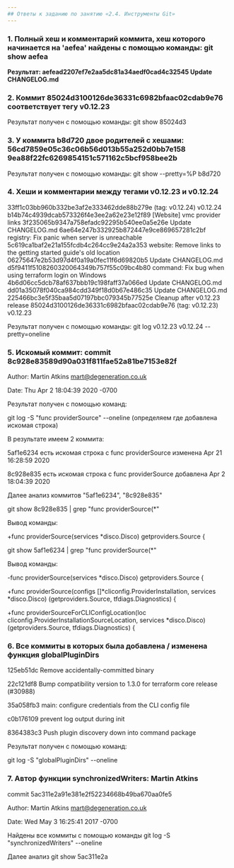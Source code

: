 ```yaml
---
## Ответы к заданию по занятию «2.4. Инструменты Git»
---
```


### 1. Полный хеш и комментарий коммита, хеш которого начинается на 'aefea' найдены с помощью команды: git show aefea  
<strong>Результат: aefead2207ef7e2aa5dc81a34aedf0cad4c32545 Update CHANGELOG.md</strong>  
### 2. <strong>Коммит  85024d3100126de36331c6982bfaac02cdab9e76 соответствует тегу  v0.12.23</strong>
Результат получен с помощью команды: git show 85024d3  
### 3. <strong>У коммита b8d720 двое родителей с хешами: 56cd7859e05c36c06b56d013b55a252d0bb7e158 9ea88f22fc6269854151c571162c5bcf958bee2b</strong>  
Результат получен с помощью команды: git show --pretty=%P b8d720  
### 4. <strong>Хеши и комментарии между тегами v0.12.23 и v0.12.24</strong>  

33ff1c03bb960b332be3af2e333462dde88b279e (tag: v0.12.24) v0.12.24
b14b74c4939dcab573326f4e3ee2a62e23e12f89 [Website] vmc provider links
3f235065b9347a758efadc92295b540ee0a5e26e Update CHANGELOG.md
6ae64e247b332925b872447e9ce869657281c2bf registry: Fix panic when server is unreachable
5c619ca1baf2e21a155fcdb4c264cc9e24a2a353 website: Remove links to the getting started guide's old location
06275647e2b53d97d4f0a19a0fec11f6d69820b5 Update CHANGELOG.md
d5f9411f5108260320064349b757f55c09bc4b80 command: Fix bug when using terraform login on Windows
4b6d06cc5dcb78af637bbb19c198faff37a066ed Update CHANGELOG.md
dd01a35078f040ca984cdd349f18d0b67e486c35 Update CHANGELOG.md
225466bc3e5f35baa5d07197bbc079345b77525e Cleanup after v0.12.23 release
85024d3100126de36331c6982bfaac02cdab9e76 (tag: v0.12.23) v0.12.23

Результат получен с помощью команды: git log v0.12.23 v0.12.24 --pretty=oneline

### 5. Искомый коммит: <strong>commit 8c928e83589d90a031f811fae52a81be7153e82f</strong>

Author: Martin Atkins <mart@degeneration.co.uk>

Date:   Thu Apr 2 18:04:39 2020 -0700

Результат получен с помощью команд: 

git log -S "func providerSource" --oneline (определяем где добавлена искомая строка)

В результате имеем 2 коммита:

5af1e6234 есть искомая строка c  func providerSource изменена   Apr 21 16:28:59 2020

8c928e835 есть искомая строка c  func providerSource добавлена  Apr 2 18:04:39 2020

Далее анализ коммитов "5af1e6234", "8c928e835"

git show 8c928e835 | grep "func providerSource(*"

Вывод команды: 

+func providerSource(services *disco.Disco) getproviders.Source {

git show 5af1e6234  | grep "func providerSource(*"

Вывод команды:

-func providerSource(services *disco.Disco) getproviders.Source {

+func providerSource(configs []*cliconfig.ProviderInstallation, services *disco.Disco) (getproviders.Source, tfdiags.Diagnostics) {

+func providerSourceForCLIConfigLocation(loc cliconfig.ProviderInstallationSourceLocation, services *disco.Disco) (getproviders.Source, tfdiags.Diagnostics) { 

### 6. <strong>Все коммиты в которых была добавлена / изменена функция globalPluginDirs</strong> 

125eb51dc Remove accidentally-committed binary

22c121df8 Bump compatibility version to 1.3.0 for terraform core release (#30988)

35a058fb3 main: configure credentials from the CLI config file

c0b176109 prevent log output during init

8364383c3 Push plugin discovery down into command package


Результат получен с помощью команд:

git log -S "globalPluginDirs" --oneline

### 7. <strong>Автор функции synchronizedWriters: Martin Atkins</strong>

commit 5ac311e2a91e381e2f52234668b49ba670aa0fe5

Author: Martin Atkins <mart@degeneration.co.uk>

Date:   Wed May 3 16:25:41 2017 -0700


Найдены все коммиты с помощью команды git log -S "synchronizedWriters" --oneline 

Далее анализ git show 5ac311e2a
